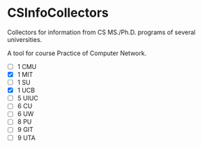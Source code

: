 # CSInfoCollectors

Collectors for information from CS MS./Ph.D. programs of several universities.

A tool for course Practice of Computer Network.


- [ ] 1 CMU
- [x] 1 MIT
- [ ] 1 SU
- [x] 1 UCB
- [ ] 5 UIUC
- [ ] 6 CU
- [ ] 6 UW
- [ ] 8 PU
- [ ] 9 GIT
- [ ] 9 UTA
